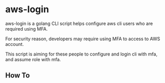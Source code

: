 # aws-login

aws-login is a golang CLI script helps configure aws cli users who are required using MFA.

For security reason, developers may require using MFA to access to AWS account.

This script is aiming for these people to configure and login cli with mfa, and assume role with mfa.

##  How To
